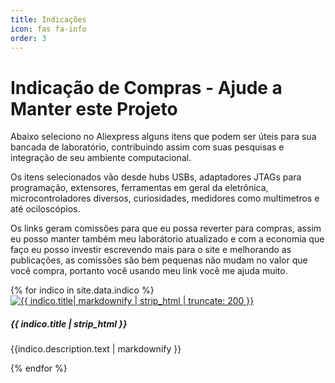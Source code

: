 ```yaml
---
title: Indicações
icon: fas fa-info
order: 3
---
```

<!--
 Lista de Indicação - tab
-->
<style>
// https://jekyllcodex.org/without-plugin/randomize/#
.randomize > * {display: none;}
.randomize > *:nth-child(1), .randomize > *:nth-child({{site.data.indico.size}}) {display: block;}
</style>
<!-- The total size of related posts  -->

  <h1>Indicação de Compras - Ajude a Manter este Projeto</h1>
<p>Abaixo seleciono no Aliexpress alguns itens que podem ser úteis para sua bancada de laboratório, contribuindo assim com suas pesquisas e integração de seu ambiente computacional.</p>
<p>Os itens selecionados vão desde hubs USBs, adaptadores JTAGs para programação, extensores, ferramentas em geral da eletrônica, microcontroladores diversos, curiosidades, medidores como multimetros e até ociloscópios.</p>
<p>Os links geram comissões para que eu possa reverter para compras, assim eu posso manter também meu laborátorio atualizado e com a economia que faço eu posso investir escrevendo mais para o site e melhorando as publicações, as comissões são bem pequenas não mudam no valor que você compra, portanto você usando meu link você me ajuda muito.<p>
  <div id="indico" class="mt-2 mb-2 mb-sm-2">
    <div class="card-columns mb-1 randomize ">
    {% for indico in site.data.indico %}
      <div class="card ">
        <a href="{{ indico.href }}" class="card-img-top">
         <img class="card-img-top" src="{{ indico.img }}" alt="{{ indico.title| markdownify | strip_html | truncate: 200 }}" />
        </a>
         <h5 class="card-title"> {{ indico.title | strip_html }}</h5>
         <p>{{indico.description.text | markdownify }}</p>
      </div>
    {% endfor %}
    </div> <!-- .card-deck -->
  </div>

  <script src="/assets/js/randomize.js" type="text/javascript" charset="utf-8"></script>

